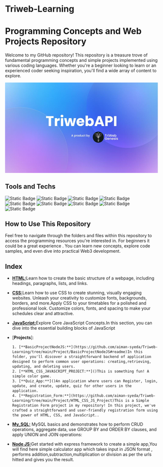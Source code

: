 
# Triweb-Learning

# Programming Concepts and Web Projects Repository

Welcome to my GitHub repository! This repository is a treasure trove of fundamental programming concepts and simple projects implemented using various coding languages. Whether you're a beginner looking to learn or an experienced coder seeking inspiration, you'll find a wide array of content to explore.

<p align="center">
  <img src="readme_triweb.jpeg" alt="Size Limit CLI" width="600">
</p>

## Tools and Techs



![Static Badge](https://img.shields.io/badge/html-white?logo=html5)
![Static Badge](https://img.shields.io/badge/css3-green?logo=css3)
![Static Badge](https://img.shields.io/badge/Javascript-%23881337?logo=javascript)
![Static Badge](https://img.shields.io/badge/React-%23164E63?logo=react)
![Static Badge](https://img.shields.io/badge/typescript-%230C4A6E?logo=typescript)
![Static Badge](https://img.shields.io/badge/mongodb-%2378350F?logo=mongodb)
![Static Badge](https://img.shields.io/badge/nodejs-%23701A75)
![Static Badge](https://img.shields.io/badge/express-%23365314)
![Static Badge](https://img.shields.io/badge/python-yellow?logo=python)

## How to Use This Repository

Feel free to navigate through the folders and files within this repository to access the programming resources you're interested in. For beginners it could be a great experience . You can learn new concepts, explore code samples, and even dive into practical Web3 development.





## Index

 - [**HTML:**](https://github.com/aiman-syeda/Triweb-Learning/tree/main/HTML/Form)Learn how to create the basic structure of a webpage, including headings, paragraphs, lists, and links.
 - [**CSS:**](https://github.com/aiman-syeda/Triweb-Learning/tree/main/CSS)Learn how to use CSS to create stunning, visually engaging websites. Unleash your creativity to customize fonts, backgrounds, borders, and more.Apply CSS to your timetables for a polished and professional look. Customize colors, fonts, and spacing to make your schedules clear and attractive. 
 - [**JavaScript:**](https://github.com/aiman-syeda/Triweb-Learning/tree/main/JavaScript)Explore Core JavaScript Concepts.In this section, you can dive into the essential building blocks of JavaScript
  - [**Projects**]:

        1. [**BasicProjectNodeJS:**](https://github.com/aiman-syeda/Triweb-Learning/tree/main/Project/BasicProjectNodeJS#readme)In this folder, you'll discover a straightforward backend of application designed to perform common user operations: creating,retrieving, updating, and deleting users.
        2. [**HTML_CSS_JAVASCRIPT_PROJECT:**]()This is something fun! A simple color game.
        3. [**Quiz_App:**]()An application where users can Register, login, update, and create, update, quiz for other users in the application. 
        4. [**Registration_Form:**](https://github.com/aiman-syeda/Triweb-Learning/tree/main/Project/HTML_CSS_JS_Project)This is a Simple Registration Form project in my repository! In this project, we've crafted a straightforward and user-friendly registration form using the power of HTML, CSS, and JavaScript..
 - [**My_SQL:**](https://github.com/aiman-syeda/Triweb-Learning/tree/main/My_SQL) MySQL basics and demonstrates how to perform CRUD operations, aggregate data, use GROUP BY and ORDER BY clauses, and apply UNION and JOIN operations:
 - [**Node JS:**](https://github.com/aiman-syeda/Triweb-Learning/tree/main/Node%20JS)Get started with express framework to create a simple app,You will find here simple calculator app which takes input in JSON format , performs addition,subtraction,multiplication or division as per the urls hitted and gives you the result. 
 



